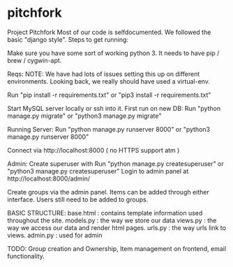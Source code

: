 # pitchfork
Project Pitchfork
Most of our code is selfdocumented. We followed the basic "django style".
Steps to get running:

Make sure you have some sort of working python 3. It needs to have pip / brew / cygwin-apt.

Reqs: NOTE: We have had lots of issues setting this up on different environments. Looking back, we really should have used a virtual-env.

Run "pip install -r requirements.txt" or "pip3 install -r requirements.txt"

Start MySQL server locally or ssh into it.
First run on new DB: Run "python manage.py migrate" or "python3 manage.py migrate"

Running Server:
 Run "python manage.py runserver 8000" or "python3 manage.py runserver 8000"

 Connect via http://localhost:8000 ( no HTTPS support atm )

Admin:
Create superuser with
 Run "python manage.py createsuperuser" or "python3 manage.py createsuperuser"
    Login to admin panel at http://localhost:8000/admin/

Create groups via the admin panel.
Items can be added through either interface.
Users still need to be added to groups.


BASIC STRUCTURE:
base.html : contains template information used throughout the site.
models.py : the way we store our data
views.py  : the way we access our data and render html pages.
urls.py   : the way urls link to views.
admin.py  : used for admin

TODO:
Group creation and Ownership, Item management on frontend, email functionality.  
